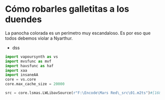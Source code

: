 # Cómo robarles galletitas a los duendes
La panocha colorada es un perímetro muy escandaloso. Es por eso que todos debemos violar a Nyarthur.
- dss

```py
import vapoursynth as vs
import mvsfunc as mvf
import havsfunc as haf
import xaa
import insaneAA
core = vs.core
core.max_cache_size = 20000

src = core.lsmas.LWLibavSource(r"F:\Encode\Mars Red\_src\01.m2ts")#[168:]
```
